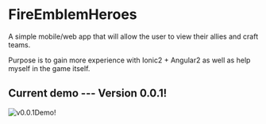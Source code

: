 # FireEmblemHeroes

A simple mobile/web app that will allow the user to view their allies and craft teams.

Purpose is to gain more experience with Ionic2 + Angular2 as well as help myself in the game itself.

## Current demo --- Version 0.0.1!
<img src='http://i.imgur.com/RQntiva.gifv' alt='v0.0.1Demo!'/>
